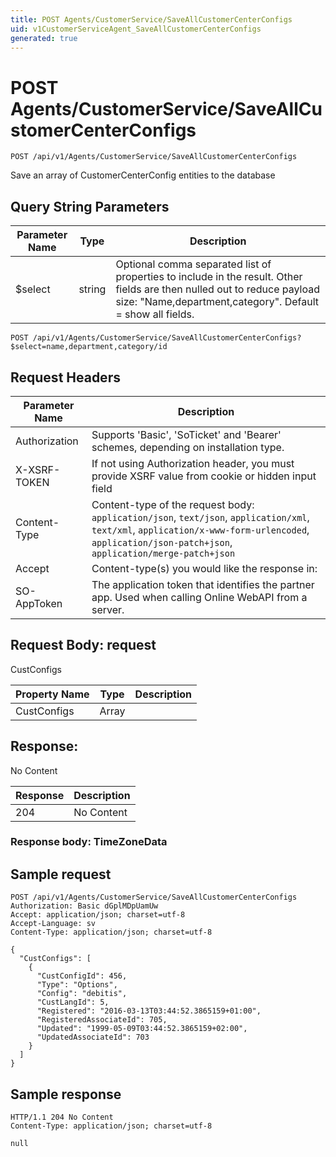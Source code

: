 ```yaml
---
title: POST Agents/CustomerService/SaveAllCustomerCenterConfigs
uid: v1CustomerServiceAgent_SaveAllCustomerCenterConfigs
generated: true
---
```


# POST Agents/CustomerService/SaveAllCustomerCenterConfigs

```http
POST /api/v1/Agents/CustomerService/SaveAllCustomerCenterConfigs
```

Save an array of CustomerCenterConfig entities to the database







## Query String Parameters

| Parameter Name | Type |  Description |
|----------------|------|--------------|
| $select | string |  Optional comma separated list of properties to include in the result. Other fields are then nulled out to reduce payload size: "Name,department,category". Default = show all fields. |

```http
POST /api/v1/Agents/CustomerService/SaveAllCustomerCenterConfigs?$select=name,department,category/id
```


## Request Headers

| Parameter Name | Description |
|----------------|-------------|
| Authorization  | Supports 'Basic', 'SoTicket' and 'Bearer' schemes, depending on installation type. |
| X-XSRF-TOKEN   | If not using Authorization header, you must provide XSRF value from cookie or hidden input field |
| Content-Type | Content-type of the request body: `application/json`, `text/json`, `application/xml`, `text/xml`, `application/x-www-form-urlencoded`, `application/json-patch+json`, `application/merge-patch+json` |
| Accept         | Content-type(s) you would like the response in:  |
| SO-AppToken | The application token that identifies the partner app. Used when calling Online WebAPI from a server. |

## Request Body: request 

CustConfigs 

| Property Name | Type |  Description |
|----------------|------|--------------|
| CustConfigs | Array |  |

## Response:

No Content

| Response | Description |
|----------------|-------------|
| 204 | No Content |

### Response body: TimeZoneData


## Sample request

```http!
POST /api/v1/Agents/CustomerService/SaveAllCustomerCenterConfigs
Authorization: Basic dGplMDpUamUw
Accept: application/json; charset=utf-8
Accept-Language: sv
Content-Type: application/json; charset=utf-8

{
  "CustConfigs": [
    {
      "CustConfigId": 456,
      "Type": "Options",
      "Config": "debitis",
      "CustLangId": 5,
      "Registered": "2016-03-13T03:44:52.3865159+01:00",
      "RegisteredAssociateId": 705,
      "Updated": "1999-05-09T03:44:52.3865159+02:00",
      "UpdatedAssociateId": 703
    }
  ]
}
```

## Sample response

```http_
HTTP/1.1 204 No Content
Content-Type: application/json; charset=utf-8

null
```